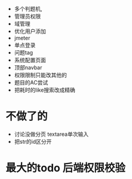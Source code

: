 - 多个判题机,
- 管理员权限
- 域管理
- 优化用户添加
- jmeter
- 单点登录
- 问题tag
- 系统配置页面
- 顶部navbar
- 权限限制只能改其他的
- 题目的AC尝试
- 把耗时的like搜索改成精确


# 不做了的
- 讨论没做分页
textarea单次输入
- 把str的id区分开

# 最大的todo 后端权限校验